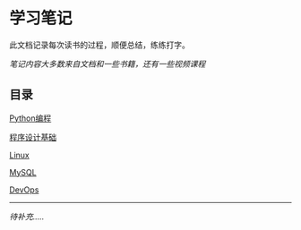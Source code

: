 # 学习笔记

此文档记录每次读书的过程，顺便总结，练练打字。

*笔记内容大多数来自文档和一些书籍，还有一些视频课程*

## 目录



[Python编程](<https://github.com/xth0331/Notes/tree/master/Notes/%E7%AC%94%E8%AE%B0/Python%E7%BC%96%E7%A8%8B>)

[程序设计基础](https://github.com/xth0331/Notes/tree/master/Notes/%E7%AC%94%E8%AE%B0/%E7%A8%8B%E5%BA%8F%E8%AE%BE%E8%AE%A1)

[Linux](https://github.com/xth0331/Notes/tree/master/Notes/笔记/Linux)

[MySQL](https://github.com/xth0331/Notes/tree/master/Notes/%E7%AC%94%E8%AE%B0/MySQL)

[DevOps](https://github.com/xth0331/Notes/tree/master/Notes/%E7%AC%94%E8%AE%B0/DevOps)

------------------



*待补充.....*


